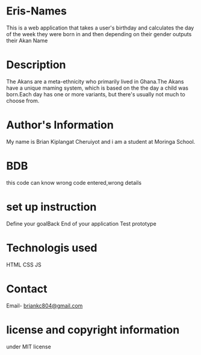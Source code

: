 # Eris-Names
This is a web application that takes a user's birthday and calculates the day of the week they were born in and  then depending on their gender outputs their Akan Name
# Description
The Akans are a meta-ethnicity who primarily lived in Ghana.The Akans have a unique maming system, which is based on the the day a child was born.Each day has one or more variants, but there's usually not much to choose from.
# Author's Information
My name is Brian Kiplangat Cheruiyot and i am a student at Moringa School.
# BDB
this code can know wrong code entered,wrong details
# set up instruction
Define your goalBack End of your application
Test prototype
# Technologis used
HTML
CSS
JS
# Contact
Email- briankc804@gmail.com
# license and copyright information
under MIT license

